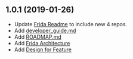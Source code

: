 ## 1.0.1 (2019-01-26)

 - Update [Frida Readme](https://github.com/IBM/Frida/) to include new 4 repos. 
 - Add [developer_guide.md](https://github.com/IBM/Frida/blob/master/docs/developer_guide.md)
 - Add [ROADMAP.md](https://github.com/IBM/Frida/blob/master/ROADMAP.md)
 - Add [Frida Architecture](https://github.com/IBM/Frida/blob/master/design/architecture.md)
 - Add [Design for Feature](https://github.com/IBM/Frida/issues/5#issuecomment-457879355) 

